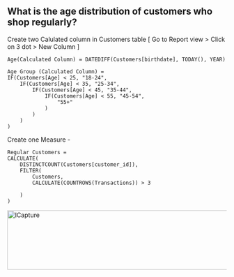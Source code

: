 ## What is the age distribution of customers who shop regularly?
Create two Calulated column in Customers table [ Go to Report view > Click on 3 dot > New Column ]<br>
```
Age(Calculated Column) = DATEDIFF(Customers[birthdate], TODAY(), YEAR)
```
```
Age Group (Calculated Column) = 
IF(Customers[Age] < 25, "18-24",
    IF(Customers[Age] < 35, "25-34",
        IF(Customers[Age] < 45, "35-44",
            IF(Customers[Age] < 55, "45-54",
                "55+"
            )
        )
    )
)
```
Create one Measure - <br>
```
Regular Customers = 
CALCULATE(
    DISTINCTCOUNT(Customers[customer_id]),
    FILTER(
        Customers,
        CALCULATE(COUNTROWS(Transactions)) > 3

    )
)
```
<img width="596" height="136" alt="lCapture" src="https://github.com/user-attachments/assets/87d3b919-9fdf-4393-a56a-0d636d472359" />
